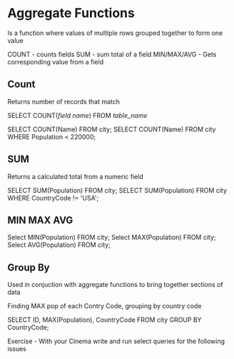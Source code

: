 # Aggregate Functions

Is a function where values of multiple rows grouped together to form one value

COUNT - counts fields
SUM - sum total of a field
MIN/MAX/AVG - Gets corresponding value from a field

## Count

Returns number of records that match

SELECT COUNT(*field name*) FROM *table_name*

SELECT COUNT(Name) FROM city;
SELECT COUNT(Name) FROM city WHERE Population < 220000;
## SUM

Returns a calculated total from a numeric field

SELECT SUM(Population) FROM city;
SELECT SUM(Population) FROM city WHERE CountryCode != 'USA';

## MIN MAX AVG

Select MIN(Population) FROM city;
Select MAX(Population) FROM city;
Select AVG(Population) FROM city;

## Group By

Used in conjuction with aggregate functions to bring together sections of data

Finding MAX pop of each Contry Code, grouping by country code

SELECT ID, MAX(Population), CountryCode FROM city GROUP BY CountryCode;

Exercise - With your Cinema write and run select queries for the following issues 